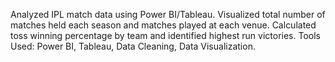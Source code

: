Analyzed IPL match data using Power BI/Tableau.
Visualized total number of matches held each season and matches played at each venue.
Calculated toss winning percentage by team and identified highest run victories.
Tools Used: Power BI, Tableau, Data Cleaning, Data Visualization.
